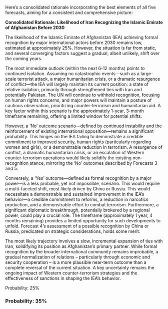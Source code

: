 Here’s a consolidated rationale incorporating the best elements of all five forecasts, aiming for a consistent and comprehensive picture:

**Consolidated Rationale: Likelihood of Iran Recognizing the Islamic Emirate of Afghanistan Before 2030**

The likelihood of the Islamic Emirate of Afghanistan (IEA) achieving formal recognition by major international actors before 2030 remains low, estimated at approximately 25%. However, the situation is far from static, and several converging factors suggest a gradual, albeit unlikely, shift over the coming years.

The most immediate outlook (within the next 6-12 months) points to continued isolation. Assuming no catastrophic events—such as a large-scale terrorist attack, a major humanitarian crisis, or a dramatic resurgence of conflict—the IEA will largely maintain its current position: a state of relative isolation, primarily through strengthened ties with Iran and potentially Pakistan. The UN will continue to withhold recognition, focusing on human rights concerns, and major powers will maintain a posture of cautious observation, prioritizing counter-terrorism and humanitarian aid.  A key factor within this scenario is the approximately 1-year, 3-month timeframe remaining, offering a limited window for potential shifts.

However, a ‘No’ outcome scenario—defined by continued instability and the reinforcement of existing international opposition—remains a significant probability. This hinges on the IEA failing to demonstrate a credible commitment to improved security, human rights (particularly regarding women and girls), or a demonstrable reduction in terrorism. A resurgence of conflict, a dramatic humanitarian crisis, or an escalation of Western counter-terrorism operations would likely solidify the existing non-recognition stance, mirroring the ‘No’ outcomes described by Forecasts 3 and 5.

Conversely, a ‘Yes’ outcome—defined as formal recognition by a major power—is a less probable, yet not impossible, scenario. This would require a multi-faceted shift, most likely driven by China or Russia. This would necessitate a demonstrable and sustained improvement in the IEA’s behavior—a credible commitment to reforms, a reduction in narcotics production, and a demonstrable effort to combat terrorism. Furthermore, a significant diplomatic breakthrough, potentially brokered by a regional power, could play a crucial role.  The timeframe (approximately 1 year, 4 months remaining) provides a limited opportunity for such developments to unfold.  Forecast 4’s assessment of a possible recognition by China or Russia, predicated on strategic considerations, holds some merit.

The most likely trajectory involves a slow, incremental expansion of ties with Iran, solidifying its position as Afghanistan’s primary partner. While formal recognition by the broader international community remains improbable, a gradual normalization of relations – particularly through economic and security cooperation – is a more plausible near-term outcome than a complete reversal of the current situation. A key uncertainty remains the ongoing impact of Western counter-terrorism strategies and the effectiveness of sanctions in shaping the IEA’s behavior.

Probability: 25%


### Probability: 35%